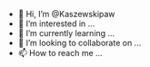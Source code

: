 - 👋 Hi, I’m @Kaszewskipaw
- 👀 I’m interested in ...
- 🌱 I’m currently learning ...
- 💞️ I’m looking to collaborate on ...
- 📫 How to reach me ...

<!---
Kaszewskipaw/Kaszewskipaw is a ✨ special ✨ repository because its `README.md` (this file) appears on your GitHub profile.
You can click the Preview link to take a look at your changes.
--->

